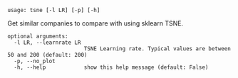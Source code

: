 ```text
usage: tsne [-l LR] [-p] [-h]
```

Get similar companies to compare with using sklearn TSNE.

```
optional arguments:
  -l LR, --learnrate LR
                        TSNE Learning rate. Typical values are between 50 and 200 (default: 200)
  -p, --no_plot
  -h, --help            show this help message (default: False)
```

